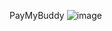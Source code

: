 PayMyBuddy
![image](https://user-images.githubusercontent.com/61873476/117269839-eb1f8a80-ae58-11eb-8cb4-1ee52d02b6a5.png)
